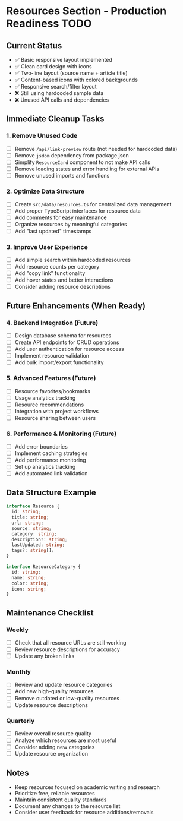 # Resources Section - Production Readiness TODO

## Current Status
- ✅ Basic responsive layout implemented
- ✅ Clean card design with icons
- ✅ Two-line layout (source name + article title)
- ✅ Content-based icons with colored backgrounds
- ✅ Responsive search/filter layout
- ❌ Still using hardcoded sample data
- ❌ Unused API calls and dependencies

## Immediate Cleanup Tasks

### 1. Remove Unused Code
- [ ] Remove `/api/link-preview` route (not needed for hardcoded data)
- [ ] Remove `jsdom` dependency from package.json
- [ ] Simplify `ResourceCard` component to not make API calls
- [ ] Remove loading states and error handling for external APIs
- [ ] Remove unused imports and functions

### 2. Optimize Data Structure
- [ ] Create `src/data/resources.ts` for centralized data management
- [ ] Add proper TypeScript interfaces for resource data
- [ ] Add comments for easy maintenance
- [ ] Organize resources by meaningful categories
- [ ] Add "last updated" timestamps

### 3. Improve User Experience
- [ ] Add simple search within hardcoded resources
- [ ] Add resource counts per category
- [ ] Add "copy link" functionality
- [ ] Add hover states and better interactions
- [ ] Consider adding resource descriptions

## Future Enhancements (When Ready)

### 4. Backend Integration (Future)
- [ ] Design database schema for resources
- [ ] Create API endpoints for CRUD operations
- [ ] Add user authentication for resource access
- [ ] Implement resource validation
- [ ] Add bulk import/export functionality

### 5. Advanced Features (Future)
- [ ] Resource favorites/bookmarks
- [ ] Usage analytics tracking
- [ ] Resource recommendations
- [ ] Integration with project workflows
- [ ] Resource sharing between users

### 6. Performance & Monitoring (Future)
- [ ] Add error boundaries
- [ ] Implement caching strategies
- [ ] Add performance monitoring
- [ ] Set up analytics tracking
- [ ] Add automated link validation

## Data Structure Example

```typescript
interface Resource {
  id: string;
  title: string;
  url: string;
  source: string;
  category: string;
  description?: string;
  lastUpdated: string;
  tags?: string[];
}

interface ResourceCategory {
  id: string;
  name: string;
  color: string;
  icon: string;
}
```

## Maintenance Checklist

### Weekly
- [ ] Check that all resource URLs are still working
- [ ] Review resource descriptions for accuracy
- [ ] Update any broken links

### Monthly
- [ ] Review and update resource categories
- [ ] Add new high-quality resources
- [ ] Remove outdated or low-quality resources
- [ ] Update resource descriptions

### Quarterly
- [ ] Review overall resource quality
- [ ] Analyze which resources are most useful
- [ ] Consider adding new categories
- [ ] Update resource organization

## Notes
- Keep resources focused on academic writing and research
- Prioritize free, reliable resources
- Maintain consistent quality standards
- Document any changes to the resource list
- Consider user feedback for resource additions/removals 